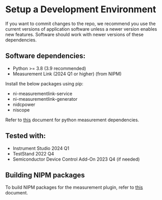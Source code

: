 # Setup a Development Environment
If you want to commit changes to the repo, we recommend you use the current versions of application software unless a newer version enables new features. Software should work with newer versions of these dependencies.

## Software dependencies:

- Python >= 3.8 (3.9 recommended)
- Measurement Link (2024 Q1 or higher) (from NIPM)

Install the below packages using pip:

- ni-measurementlink-service
- ni-measurementlink-generator
- nidcpower
- niscope

Refer to [this](https://www.ni.com/docs/en-US/bundle/measurementlink/page/python-measurement-dependencies.html) document for python measurement dependencies.

## Tested with:
- Instrument Studio 2024 Q1
- TestStand 2022 Q4
- Semiconductor Device Control Add-On 2023 Q4 (if needed)

## Building NIPM packages
To build NIPM packages for the measurement plugin, refer to [this](build-plugin.md) document.
